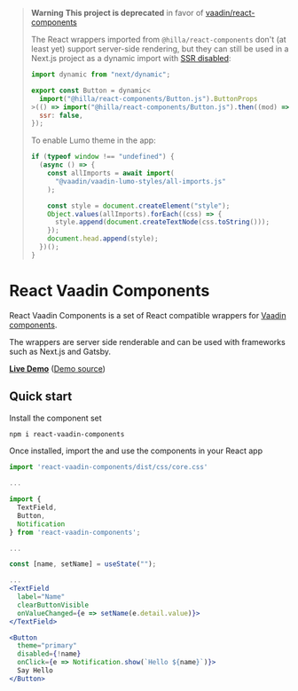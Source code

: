 > **Warning**
> **This project is deprecated** in favor of [vaadin/react-components](https://github.com/vaadin/react-components)
> 
> The React wrappers imported from `@hilla/react-components` don't (at least yet) support server-side rendering, but they can still be used in a Next.js project as a dynamic import with [SSR disabled](https://nextjs.org/docs/advanced-features/dynamic-import#with-no-ssr):
> ```js
> import dynamic from "next/dynamic";
>
> export const Button = dynamic<
>   import("@hilla/react-components/Button.js").ButtonProps
> >(() => import("@hilla/react-components/Button.js").then((mod) => mod.Button), {
>   ssr: false,
> });
> ```
> 
> To enable Lumo theme in the app:
>
> ```js
> if (typeof window !== "undefined") {
>   (async () => {
>     const allImports = await import(
>       "@vaadin/vaadin-lumo-styles/all-imports.js"
>     );
>
>     const style = document.createElement("style");
>     Object.values(allImports).forEach((css) => {
>       style.append(document.createTextNode(css.toString()));
>     });
>     document.head.append(style);
>   })();
> }
> ```


# React Vaadin Components

React Vaadin Components is a set of React compatible wrappers for [Vaadin components](https://vaadin.com/docs/latest/components).

The wrappers are server side renderable and can be used with frameworks such as Next.js and Gatsby.

**[Live Demo](https://react-vaadin-components.vercel.app/)** ([Demo source](https://github.com/tomivirkki/react-vaadin-components/tree/master/examples/next))

## Quick start

Install the component set

```sh
npm i react-vaadin-components
```

Once installed, import the and use the components in your React app

```jsx
import 'react-vaadin-components/dist/css/core.css'

...

import {
  TextField,
  Button,
  Notification
} from 'react-vaadin-components';

...

const [name, setName] = useState("");

...
<TextField
  label="Name"
  clearButtonVisible
  onValueChanged={e => setName(e.detail.value)}>
</TextField>

<Button
  theme="primary"
  disabled={!name}
  onClick={e => Notification.show(`Hello ${name}`)}>
  Say Hello
</Button>
```
